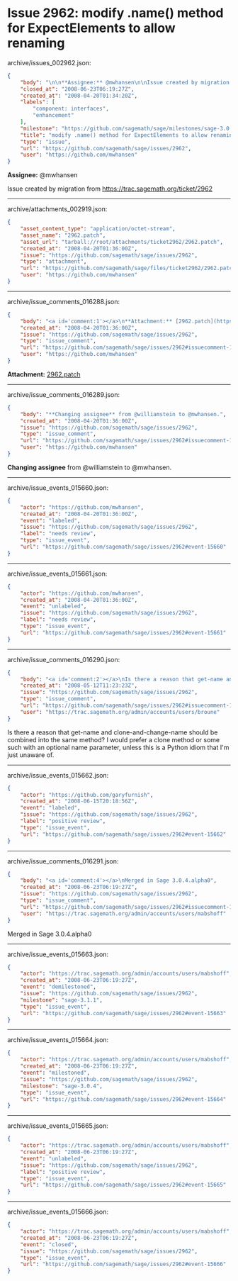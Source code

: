 # Issue 2962: modify .name() method for ExpectElements to allow renaming

archive/issues_002962.json:
```json
{
    "body": "\n\n**Assignee:** @mwhansen\n\nIssue created by migration from https://trac.sagemath.org/ticket/2962\n\n",
    "closed_at": "2008-06-23T06:19:27Z",
    "created_at": "2008-04-20T01:34:20Z",
    "labels": [
        "component: interfaces",
        "enhancement"
    ],
    "milestone": "https://github.com/sagemath/sage/milestones/sage-3.0.4",
    "title": "modify .name() method for ExpectElements to allow renaming",
    "type": "issue",
    "url": "https://github.com/sagemath/sage/issues/2962",
    "user": "https://github.com/mwhansen"
}
```


**Assignee:** @mwhansen

Issue created by migration from https://trac.sagemath.org/ticket/2962





---

archive/attachments_002919.json:
```json
{
    "asset_content_type": "application/octet-stream",
    "asset_name": "2962.patch",
    "asset_url": "tarball://root/attachments/ticket2962/2962.patch",
    "created_at": "2008-04-20T01:36:00Z",
    "issue": "https://github.com/sagemath/sage/issues/2962",
    "type": "attachment",
    "url": "https://github.com/sagemath/sage/files/ticket2962/2962.patch",
    "user": "https://github.com/mwhansen"
}
```



---

archive/issue_comments_016288.json:
```json
{
    "body": "<a id='comment:1'></a>\n**Attachment:** [2962.patch](https://github.com/sagemath/sage/files/ticket2962/2962.patch)",
    "created_at": "2008-04-20T01:36:00Z",
    "issue": "https://github.com/sagemath/sage/issues/2962",
    "type": "issue_comment",
    "url": "https://github.com/sagemath/sage/issues/2962#issuecomment-16288",
    "user": "https://github.com/mwhansen"
}
```

<a id='comment:1'></a>
**Attachment:** [2962.patch](https://github.com/sagemath/sage/files/ticket2962/2962.patch)



---

archive/issue_comments_016289.json:
```json
{
    "body": "**Changing assignee** from @williamstein to @mwhansen.",
    "created_at": "2008-04-20T01:36:00Z",
    "issue": "https://github.com/sagemath/sage/issues/2962",
    "type": "issue_comment",
    "url": "https://github.com/sagemath/sage/issues/2962#issuecomment-16289",
    "user": "https://github.com/mwhansen"
}
```

**Changing assignee** from @williamstein to @mwhansen.



---

archive/issue_events_015660.json:
```json
{
    "actor": "https://github.com/mwhansen",
    "created_at": "2008-04-20T01:36:00Z",
    "event": "labeled",
    "issue": "https://github.com/sagemath/sage/issues/2962",
    "label": "needs review",
    "type": "issue_event",
    "url": "https://github.com/sagemath/sage/issues/2962#event-15660"
}
```



---

archive/issue_events_015661.json:
```json
{
    "actor": "https://github.com/mwhansen",
    "created_at": "2008-04-20T01:36:00Z",
    "event": "unlabeled",
    "issue": "https://github.com/sagemath/sage/issues/2962",
    "label": "needs review",
    "type": "issue_event",
    "url": "https://github.com/sagemath/sage/issues/2962#event-15661"
}
```



---

archive/issue_comments_016290.json:
```json
{
    "body": "<a id='comment:2'></a>\nIs there a reason that get-name and clone-and-change-name should be combined into the same method? I would prefer a clone method or some such with an optional name parameter, unless this is a Python idiom that I'm just unaware of.",
    "created_at": "2008-05-12T11:23:23Z",
    "issue": "https://github.com/sagemath/sage/issues/2962",
    "type": "issue_comment",
    "url": "https://github.com/sagemath/sage/issues/2962#issuecomment-16290",
    "user": "https://trac.sagemath.org/admin/accounts/users/broune"
}
```

<a id='comment:2'></a>
Is there a reason that get-name and clone-and-change-name should be combined into the same method? I would prefer a clone method or some such with an optional name parameter, unless this is a Python idiom that I'm just unaware of.



---

archive/issue_events_015662.json:
```json
{
    "actor": "https://github.com/garyfurnish",
    "created_at": "2008-06-15T20:18:56Z",
    "event": "labeled",
    "issue": "https://github.com/sagemath/sage/issues/2962",
    "label": "positive review",
    "type": "issue_event",
    "url": "https://github.com/sagemath/sage/issues/2962#event-15662"
}
```



---

archive/issue_comments_016291.json:
```json
{
    "body": "<a id='comment:4'></a>\nMerged in Sage 3.0.4.alpha0",
    "created_at": "2008-06-23T06:19:27Z",
    "issue": "https://github.com/sagemath/sage/issues/2962",
    "type": "issue_comment",
    "url": "https://github.com/sagemath/sage/issues/2962#issuecomment-16291",
    "user": "https://trac.sagemath.org/admin/accounts/users/mabshoff"
}
```

<a id='comment:4'></a>
Merged in Sage 3.0.4.alpha0



---

archive/issue_events_015663.json:
```json
{
    "actor": "https://trac.sagemath.org/admin/accounts/users/mabshoff",
    "created_at": "2008-06-23T06:19:27Z",
    "event": "demilestoned",
    "issue": "https://github.com/sagemath/sage/issues/2962",
    "milestone": "sage-3.1.1",
    "type": "issue_event",
    "url": "https://github.com/sagemath/sage/issues/2962#event-15663"
}
```



---

archive/issue_events_015664.json:
```json
{
    "actor": "https://trac.sagemath.org/admin/accounts/users/mabshoff",
    "created_at": "2008-06-23T06:19:27Z",
    "event": "milestoned",
    "issue": "https://github.com/sagemath/sage/issues/2962",
    "milestone": "sage-3.0.4",
    "type": "issue_event",
    "url": "https://github.com/sagemath/sage/issues/2962#event-15664"
}
```



---

archive/issue_events_015665.json:
```json
{
    "actor": "https://trac.sagemath.org/admin/accounts/users/mabshoff",
    "created_at": "2008-06-23T06:19:27Z",
    "event": "unlabeled",
    "issue": "https://github.com/sagemath/sage/issues/2962",
    "label": "positive review",
    "type": "issue_event",
    "url": "https://github.com/sagemath/sage/issues/2962#event-15665"
}
```



---

archive/issue_events_015666.json:
```json
{
    "actor": "https://trac.sagemath.org/admin/accounts/users/mabshoff",
    "created_at": "2008-06-23T06:19:27Z",
    "event": "closed",
    "issue": "https://github.com/sagemath/sage/issues/2962",
    "type": "issue_event",
    "url": "https://github.com/sagemath/sage/issues/2962#event-15666"
}
```
